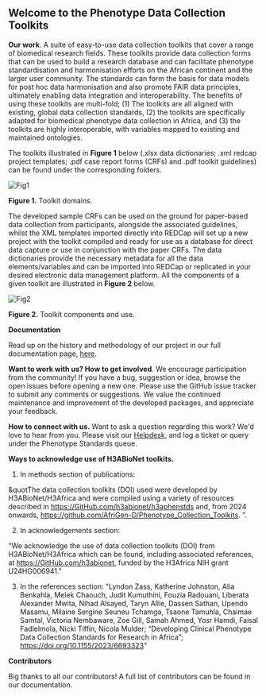 ## Welcome to the Phenotype Data Collection Toolkits

**Our work**. 
A suite of easy-to-use data collection toolkits that cover a range of biomedical research fields. These toolkits provide data collection forms that can be used to build a research database and can facilitate phenotype standardisation and harmonisation efforts on the African continent and the larger user community. The standards can form the basis for data models for post hoc data harmonisation and also promote FAIR data principles, ultimately enabling data integration and interoperability.
The benefits of using these toolkits are multi-fold; 
(1) The toolkits are all aligned with existing, global data collection standards, 
(2) the toolkits are specifically adapted for biomedical phenotype data collection in Africa, and 
(3) the toolkits are highly interoperable, with variables mapped to existing and maintained ontologies.

The toolkits illustrated in **Figure 1** below (.xlsx data dictionaries; .xml redcap project templates; .pdf case report forms (CRFs) and .pdf toolkit guidelines) can be found under the corresponding folders.

![Fig1](https://www.h3abionet.org/images/DataAndStandards/DataStandards/phenotype_modules.png)

**Figure 1.** Toolkit domains.

The developed sample CRFs can be used on the ground for paper-based data collection from participants, alongside the associated guidelines, whilst the XML templates imported directly into REDCap will set up a new project with the toolkit compiled and ready for use as a database for direct data capture or use in conjunction with the paper CRFs. The data dictionaries provide the necessary metadata for all the data elements/variables and can be imported into REDCap or replicated in your desired electronic data management platform. All the components of a given toolkit are illustrated in **Figure 2** below.

![Fig2](https://h3abionet.org/images/DataAndStandards/DataStandards/figure-2.png)

**Figure 2.** Toolkit components and use.

**Documentation**

Read up on the history and methodology of our project in our full documentation page, [here](https://h3abionet.org/images/DataAndStandards/DataStandards/h3abionetphenstddoc_v1.1.pdf).

**Want to work with us? How to get involved**. We encourage participation from the community! If you have a bug, suggestion or idea, browse the open issues before opening a new one. Please use the GitHub issue tracker to submit any comments or suggestions. We value the continued maintenance and improvement of the developed packages, and appreciate your feedback.

**How to connect with us.** Want to ask a question regarding this work? We&#39;d love to hear from you. Please visit our [Helpdesk](https://helpdesk.h3abionet.org/), and log a ticket or query under the Phenotype Standards queue.

**Ways to acknowledge use of H3ABioNet toolkits.**

1. In methods section of publications:

&quotThe data collection toolkits (DOI) used were developed by H3ABioNet/H3Africa and were compiled using a variety of resources described in https://GitHub.com/h3abionet/h3aphenstds and, from 2024 onwards, https://github.com/AfriGen-D/Phenotype_Collection_Toolkits. &quot;.

2. In acknowledgements section:

&quot;We acknowledge the use of data collection toolkits (DOI) from H3ABioNet/H3Africa which can be found, including associated references, at https://GitHub.com/h3abionet, funded by the H3Africa NIH grant U24HG006941.&quot;

3. In the references section:
&quot;Lyndon Zass, Katherine Johnston, Alia Benkahla, Melek Chaouch, Judit Kumuthini, Fouzia Radouani, Liberata Alexander Mwita, Nihad Alsayed, Taryn Allie, Dassen Sathan, Upendo Masamu, Milaine Sergine Seuneu Tchamga, Tsaone Tamuhla, Chaimae Samtal, Victoria Nembaware, Zoe Gill, Samah Ahmed, Yosr Hamdi, Faisal Fadlelmola, Nicki Tiffin, Nicola Mulder; “Developing Clinical Phenotype Data Collection Standards for Research in Africa”; https://doi.org/10.1155/2023/6693323&quot;

**Contributors**

Big thanks to all our contributors! A full list of contributors can be found in our documentation.
